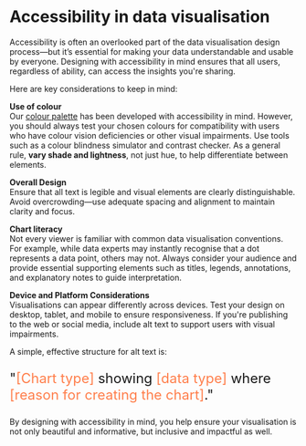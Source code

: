 # Accessibility in data visualisation

Accessibility is often an overlooked part of the data visualisation design process—but it’s 
essential for making your data understandable and usable by everyone. Designing with accessibility in mind ensures 
that all users, regardless of ability, can access the insights you're sharing. 

Here are key considerations to keep in mind:


**Use of colour**<br>
Our [colour palette](/style-guide/colour-palette)
has been developed with accessibility in mind. 
However, you should always test your chosen colours for compatibility with users
who have colour vision deficiencies or other visual impairments. Use tools such as a
colour blindness simulator and contrast checker. As a general rule, **vary shade and lightness**, 
not just hue, to help differentiate between elements.


**Overall Design**<br>
Ensure that all text is legible and visual elements are clearly distinguishable. 
Avoid overcrowding—use adequate spacing and alignment to maintain clarity and focus.

**Chart literacy**<br>
Not every viewer is familiar with common data visualisation conventions. 
For example, while data experts may instantly recognise that a dot represents a 
data point, others may not. Always consider your audience and provide essential 
supporting elements such as titles, legends, annotations, and explanatory notes to guide interpretation.

**Device and Platform Considerations**<br>
Visualisations can appear differently across devices. Test your design on desktop,
tablet, and mobile to ensure responsiveness. If you're publishing to the web or 
social media, include alt text to support users with visual impairments.


A simple, effective structure for alt text is:

<p style="font-size: 1.5rem;">
"<span style="color: #FF7F4C">[Chart type]</span> showing <span style="color: #FF7F4C">[data type]</span> where <span style="color: #FF7F4C">[reason for creating the chart]</span>."
</p>

By designing with accessibility in mind, you help ensure your visualisation 
is not only beautiful and informative, but inclusive and impactful as well.
